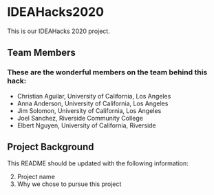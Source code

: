 # IDEAHacks2020
This is our IDEAHacks 2020 project.

## Team Members
### These are the wonderful members on the team behind this hack:
- Christian Aguilar, University of California, Los Angeles
- Anna Anderson, University of California, Los Angeles
- Jim Solomon, University of California, Los Angeles
- Joel Sanchez, Riverside Community College
- Elbert Nguyen, University of California, Riverside

## Project Background


This README should be updated with the following information:

2) Project name
3) Why we chose to pursue this project

